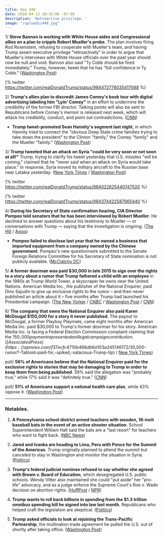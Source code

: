 ```yaml
---
title: Day 448
date: 2018-04-12 10:35:00 -07:00
description: 'Retroactive privilege. '
image: "/uploads/448.jpg"
---
```


1/ **Steve Bannon is working with White House aides and Congressional allies on a plan to cripple Robert Mueller's probe**. The plan involves firing Rod Rosenstein, refusing to cooperate with Mueller's team, and having Trump assert executive privilege "retroactively" in order to argue that Mueller's interviews with White House officials over the past year should now be null and void. Bannon also said "Ty Cobb should be fired immediately." Trump, however, tweet that he has "full confidence in Ty Cobb." ([Washington Post](https://www.washingtonpost.com/politics/bannon-pitches-white-house-on-plan-to-cripple-mueller-probe-and-protect-trump/2018/04/11/1ec5b1b2-3d9f-11e8-a7d1-e4efec6389f0_story.html?utm_term=.fbeab258d83c))

{% twitter https://twitter.com/realDonaldTrump/status/984472778035417088 %}

2/ **Trump's allies plan to discredit James Comey's book tour with digital advertising labeling him "Lyin' Comey"** in an effort to undermine the credibility of the former FBI director. Talking points will also be sent to Republicans before Comey's memoir is released next week, which will attack his credibility, conduct, and point out contradictions. ([CNN](https://www.cnn.com/2018/04/12/politics/trump-comey-publicity-tour/index.html))

* **Trump tweet-promoted Sean Hannity's segment last night**, in which Hannity tried to connect the "obvious Deep State crime families trying to take down the president" to the Clinton "family," the Comey "family" and the Mueller "family." ([Washington Post](https://www.washingtonpost.com/news/morning-mix/wp/2018/04/12/trump-touts-hannitys-show-on-deep-state-crime-families-led-by-mueller-comey-and-clintons/))

3/ **Trump tweeted that an attack on Syria "could be very soon or not soon at all!"** Trump, trying to clarify his tweet yesterday that U.S. missiles "will be coming," claimed that he "never said when an attack on Syria would take place." In response, Syria moved its military aircraft to the Russian base near Latakia yesterday. ([New York Times](https://www.nytimes.com/2018/04/12/us/politics/trump-syria-attack.html) / [Washington Post](https://www.washingtonpost.com/news/the-fix/wp/2018/04/12/trump-just-confirmed-his-intent-to-bomb-syria-after-sanders-tried-to-walk-back-get-ready-tweet/))

{% twitter https://twitter.com/realDonaldTrump/status/984022625440747520 %}

{% twitter https://twitter.com/realDonaldTrump/status/984374422587965440 %}

4/ **During his Secretary of State confirmation hearing, CIA Director Pompeo told senators that he has been interviewed by Robert Mueller**. He declined to answer questions about his testimony to Mueller — or conversations with Trump — saying that the investigation is ongoing. ([The Hill](http://thehill.com/policy/national-security/382841-pompeo-confirms-he-was-interviewed-by-mueller) / [Axios](https://www.axios.com/pompeo-interview-mueller-fbi-russia-investigation-c14f71fb-0da4-46ad-9985-e3cb4d62ce73.html))

* **Pompeo failed to disclose last year that he owned a business that imported equipment from a company owned by the Chinese government**. Pompeo's new questionnaire submitted to the Senate Foreign Relations Committee for his Secretary of State nomination is not publicly available. ([McClatchy DC](http://www.mcclatchydc.com/news/nation-world/national/article208630194.html))

5/ **A former doorman was paid $30,000 in late 2015 to sign over the rights to a story about a rumor that Trump fathered a child with an employee** in the 1980s at Trump World Tower, a skyscraper he owns near the United Nations. American Media Inc., the publisher of the National Enquirer, paid Dino Sajudin to give up exclusive rights to the rumor – and then never published an article about it – five months after Trump had launched his Presidential campaign. ([The New Yorker](https://www.newyorker.com/news/news-desk/the-national-enquirer-a-donald-trump-rumor-and-another-secret-payment-to-buy-silence-dino-sajudin-david-pecker) / [CNBC](https://www.cnbc.com/2018/04/12/doorman-brokered-30000-tabloid-deal-over-trump-paternity-rumor-reports.html) / [Washington Post](https://www.washingtonpost.com/politics/national-enquirer-paid-second-source-with-embarrassing-trump-rumor/2018/04/12/73ab8d0e-3e59-11e8-a7d1-e4efec6389f0_story.html) / [CNN](http://money.cnn.com/2018/04/12/media/trump-national-enquirer-doorman/index.html))

6/ **The company that owns the National Enquirer also paid Karen McDougal $150,000 for a story it never published**. The payout to McDougal, a former Playboy Playmate, came eight months after American Media Inc. paid $30,000 to Trump's former doorman for his story. American Media Inc. is facing a Federal Election Commission complaint claiming that the $150,000 payment represented an illegal campaign contribution. ([Associated Press](https://apnews.com/f37ecfc4710b468db6a103a245146172/$30,000-rumor?-Tabloid-paid-for,-spiked,-salacious-Trump-tip) / [New York Times](https://www.nytimes.com/2018/04/11/us/politics/trump-national-enquirer-american-media.html))

poll/ **56% of Americans believe that the National Enquirer paid for the exclusive rights to stories that may be damaging to Trump in order to keep them from being published**. 39% said the allegation was "probably true," while 17% said it was "definitely true." ([CNN](http://money.cnn.com/2018/03/02/media/poll-national-enquirer-donald-trump/index.html))

poll/ **51% of Americans support a national health care plan**, while 43% oppose it. ([Washington Post](https://www.washingtonpost.com/news/the-fix/wp/2018/04/12/about-half-of-americans-support-single-payer-health-care/))

---

### Notables.

1. **A Pennsylvania school district armed teachers with wooden, 16-inch baseball bats in the event of an active shooter situation**. School Superintendent William Hall said the bats are a "last resort" for teachers who want to fight back. ([NBC News](https://www.nbcnews.com/news/us-news/pennsylvania-school-district-gives-teachers-small-baseball-bats-last-resort-n864986))

2. **Jared and Ivanka are heading to Lima, Peru with Pence for the Summit of the Americas**. Trump originally planned to attend the summit but canceled to stay in Washington and monitor the situation in Syria. ([Politico](https://www.politico.com/story/2018/04/11/jared-ivanka-trip-peru-515554))

3. **Trump's federal judicial nominee refused to say whether she agreed with Brown v. Board of Education**, which desegregated U.S. public schools. Wendy Vitter also maintained she could "put aside" her "pro-life" advocacy, and as a judge enforce the Supreme Court's Roe v. Wade decision on abortion rights. ([HuffPost](https://www.huffingtonpost.com/entry/trump-judicial-nominee-segregation-wendy-vitter_us_5acea330e4b064876776a93d) / [NPR](https://www.npr.org/2018/04/11/601323110/wendy-vitter-wife-of-d-c-madam-senator-faces-thorny-hearing-to-be-federal-judge))

4. **Trump wants to roll back billions in spending from the $1.3 trillion omnibus spending bill he signed into law last month**. Republicans who helped craft the legislation are skeptical. ([Politico](https://www.politico.com/story/2018/04/12/trump-congress-trillions-republicans-516856))

5. **Trump asked officials to look at rejoining the Trans-Pacific Partnership**, the multination trade agreement he pulled the U.S. out of shortly after taking office. ([Washington Post](https://www.washingtonpost.com/business/economy/trump-weighs-rejoining-trans-pacific-partnership/2018/04/12/37d59500-3e71-11e8-8d53-eba0ed2371cc_story.html))

